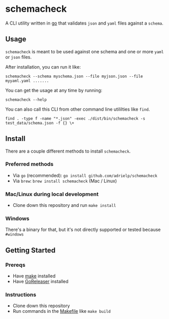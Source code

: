 # schemacheck
A CLI utility written in [go](go.dev) that validates `json` and `yaml` files
against a `schema`.

## Usage 
`schemacheck` is meant to be used against one schema and one or more `yaml` or
`json` files. 

After installation, you can run it like:
```
schemacheck --schema myschema.json --file myjson.json --file myyaml.yaml .......
```

You can get the usage at any time by running:
```
schemacheck --help
```

You can also call this CLI from other command line utililties like `find`.
```
find . -type f -name "*.json" -exec ./dist/bin/schemacheck -s test_data/schema.json -f {} \+
```

## Install
There are a couple different methods to install `schemacheck`.

### Preferred methods
* Via `go` (recommended): `go install github.com/adrielp/schemacheck`
* Via `brew`: `brew install schemacheck` (Mac / Linux)


### Mac/Linux during local development
* Clone down this repository and run `make install`

### Windows
There's a binary for that, but it's not directly supported or tested because `#windows`

## Getting Started
### Prereqs
* Have [make](https://www.gnu.org/software/make/) installed
* Have [GoReleaser](https://goreleaser.com/) installed

### Instructions
* Clone down this repository
* Run commands in the [Makefile](./Makefile) like `make build`

